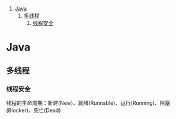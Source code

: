<!-- MarkdownTOC -->

1. [Java](#java)
    1. [多线程](#多线程)
        1. [线程安全](#线程安全)

<!-- /MarkdownTOC -->


# Java
## 多线程
### 线程安全
线程的生命周期：新建(New)、就绪(Runnable)、运行(Running)、阻塞(Blocker)、死亡(Dead)

